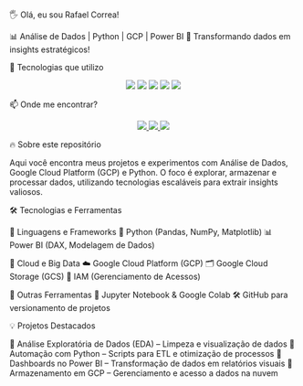 🖐️ Olá, eu sou Rafael Correa!

📊 Análise de Dados | Python | GCP | Power BI
🎯 Transformando dados em insights estratégicos!

🚀 Tecnologias que utilizo

<p align="center">
  <img src="https://img.shields.io/badge/Python-3776AB?style=for-the-badge&logo=python&logoColor=white">
  <img src="https://img.shields.io/badge/Pandas-150458?style=for-the-badge&logo=pandas&logoColor=white">
  <img src="https://img.shields.io/badge/Google_Cloud-4285F4?style=for-the-badge&logo=googlecloud&logoColor=white">
  <img src="https://img.shields.io/badge/Power_BI-F2C811?style=for-the-badge&logo=powerbi&logoColor=black">
  <img src="https://img.shields.io/badge/GitHub-181717?style=for-the-badge&logo=github&logoColor=white">
</p>
📫 Onde me encontrar?

<p align="center">
  <a href="https://www.linkedin.com/in/rafael-correa-66407a31b/" target="_blank">
    <img src="https://img.shields.io/badge/LinkedIn-0077B5?style=for-the-badge&logo=linkedin&logoColor=white">
  </a>
  <a href="mailto:rafael.correa90@gmail.com">
    <img src="https://img.shields.io/badge/Gmail-D14836?style=for-the-badge&logo=gmail&logoColor=white">
  </a>
  <a href="https://github.com/seuusuario" target="_blank">
    <img src="https://img.shields.io/badge/GitHub-181717?style=for-the-badge&logo=github&logoColor=white">
  </a>
</p>


🔥 Sobre este repositório

Aqui você encontra meus projetos e experimentos com Análise de Dados, Google Cloud Platform (GCP) e Python. O foco é explorar, armazenar e processar dados, utilizando tecnologias escaláveis para extrair insights valiosos.

🛠 Tecnologias e Ferramentas

📌 Linguagens e Frameworks
🐍 Python (Pandas, NumPy, Matplotlib)
📊 Power BI (DAX, Modelagem de Dados)

📌 Cloud e Big Data
☁️ Google Cloud Platform (GCP)
🗂️ Google Cloud Storage (GCS)
🔄 IAM (Gerenciamento de Acessos)

📌 Outras Ferramentas
📝 Jupyter Notebook & Google Colab
🛠️ GitHub para versionamento de projetos


💡 Projetos Destacados

🔹 Análise Exploratória de Dados (EDA) – Limpeza e visualização de dados
🔹 Automação com Python – Scripts para ETL e otimização de processos
🔹 Dashboards no Power BI – Transformação de dados em relatórios visuais
🔹 Armazenamento em GCP – Gerenciamento e acesso a dados na nuvem

